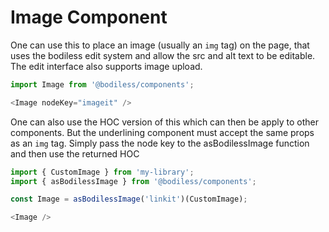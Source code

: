 # Image Component

  One can use this to place an image (usually an `img` tag) on the page, that uses
  the bodiless edit system and allow the src and alt text to be editable. The edit
  interface also supports image upload.

  ``` js
  import Image from '@bodiless/components';

  <Image nodeKey="imageit" />
  ```

  One can also use the HOC version of this which can then be apply to other components.  But 
  the underlining component must accept the same props as an `img` tag. Simply pass
  the node key to the asBodilessImage function and then use the returned HOC

  ``` js
  import { CustomImage } from 'my-library';
  import { asBodilessImage } from '@bodiless/components';

  const Image = asBodilessImage('linkit')(CustomImage);

  <Image />
  ```
